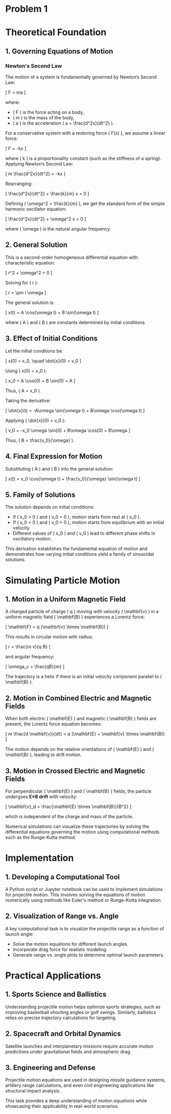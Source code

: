 # Problem 1
# Theoretical Foundation

## 1. Governing Equations of Motion

### Newton's Second Law
The motion of a system is fundamentally governed by Newton’s Second Law:

\[ F = ma \]

where:
- \( F \) is the force acting on a body,
- \( m \) is the mass of the body,
- \( a \) is the acceleration \( a = \frac{d^2x}{dt^2} \).

For a conservative system with a restoring force \( F(x) \), we assume a linear force:

\[ F = -kx \]

where \( k \) is a proportionality constant (such as the stiffness of a spring). Applying Newton’s Second Law:

\[ m \frac{d^2x}{dt^2} = -kx \]

Rearranging:

\[ \frac{d^2x}{dt^2} + \frac{k}{m} x = 0 \]

Defining \( \omega^2 = \frac{k}{m} \), we get the standard form of the simple harmonic oscillator equation:

\[ \frac{d^2x}{dt^2} + \omega^2 x = 0 \]

where \( \omega \) is the natural angular frequency.

## 2. General Solution
This is a second-order homogeneous differential equation with characteristic equation:

\[ r^2 + \omega^2 = 0 \]

Solving for \( r \):

\[ r = \pm i \omega \]

The general solution is:

\[ x(t) = A \cos(\omega t) + B \sin(\omega t) \]

where \( A \) and \( B \) are constants determined by initial conditions.

## 3. Effect of Initial Conditions
Let the initial conditions be:

\[ x(0) = x_0, \quad \dot{x}(0) = v_0 \]

Using \( x(0) = x_0 \):

\[ x_0 = A \cos(0) + B \sin(0) = A \]

Thus, \( A = x_0 \).

Taking the derivative:

\[ \dot{x}(t) = -A\omega \sin(\omega t) + B\omega \cos(\omega t) \]

Applying \( \dot{x}(0) = v_0 \):

\[ v_0 = -x_0 \omega \sin(0) + B\omega \cos(0) = B\omega \]

Thus, \( B = \frac{v_0}{\omega} \).

## 4. Final Expression for Motion
Substituting \( A \) and \( B \) into the general solution:

\[ x(t) = x_0 \cos(\omega t) + \frac{v_0}{\omega} \sin(\omega t) \]

## 5. Family of Solutions
The solution depends on initial conditions:
- If \( x_0 > 0 \) and \( v_0 = 0 \), motion starts from rest at \( x_0 \).
- If \( x_0 = 0 \) and \( v_0 > 0 \), motion starts from equilibrium with an initial velocity.
- Different values of \( x_0 \) and \( v_0 \) lead to different phase shifts in oscillatory motion.

This derivation establishes the fundamental equation of motion and demonstrates how varying initial conditions yield a family of sinusoidal solutions.

# Simulating Particle Motion

## 1. Motion in a Uniform Magnetic Field
A charged particle of charge \( q \) moving with velocity \( \mathbf{v} \) in a uniform magnetic field \( \mathbf{B} \) experiences a Lorentz force:

\[ \mathbf{F} = q (\mathbf{v} \times \mathbf{B}) \]

This results in circular motion with radius:

\[ r = \frac{m v}{q B} \]

and angular frequency:

\[ \omega_c = \frac{qB}{m} \]

The trajectory is a helix if there is an initial velocity component parallel to \( \mathbf{B} \).

## 2. Motion in Combined Electric and Magnetic Fields
When both electric \( \mathbf{E} \) and magnetic \( \mathbf{B} \) fields are present, the Lorentz force equation becomes:

\[ m \frac{d \mathbf{v}}{dt} = q (\mathbf{E} + \mathbf{v} \times \mathbf{B}) \]

The motion depends on the relative orientations of \( \mathbf{E} \) and \( \mathbf{B} \), leading to drift motion.

## 3. Motion in Crossed Electric and Magnetic Fields
For perpendicular \( \mathbf{E} \) and \( \mathbf{B} \) fields, the particle undergoes **E×B drift** with velocity:

\[ \mathbf{v}_d = \frac{\mathbf{E} \times \mathbf{B}}{B^2} \]

which is independent of the charge and mass of the particle.

Numerical simulations can visualize these trajectories by solving the differential equations governing the motion using computational methods such as the Runge-Kutta method.

# Implementation

## 1. Developing a Computational Tool
A Python script or Jupyter notebook can be used to implement simulations for projectile motion. This involves solving the equations of motion numerically using methods like Euler's method or Runge-Kutta integration.

## 2. Visualization of Range vs. Angle
A key computational task is to visualize the projectile range as a function of launch angle:
- Solve the motion equations for different launch angles.
- Incorporate drag force for realistic modeling.
- Generate range vs. angle plots to determine optimal launch parameters.


# Practical Applications

## 1. Sports Science and Ballistics
Understanding projectile motion helps optimize sports strategies, such as improving basketball shooting angles or golf swings. Similarly, ballistics relies on precise trajectory calculations for targeting.

## 2. Spacecraft and Orbital Dynamics
Satellite launches and interplanetary missions require accurate motion predictions under gravitational fields and atmospheric drag.

## 3. Engineering and Defense
Projectile motion equations are used in designing missile guidance systems, artillery range calculations, and even civil engineering applications like structural impact analysis.

This task provides a deep understanding of motion equations while showcasing their applicability in real-world scenarios.

